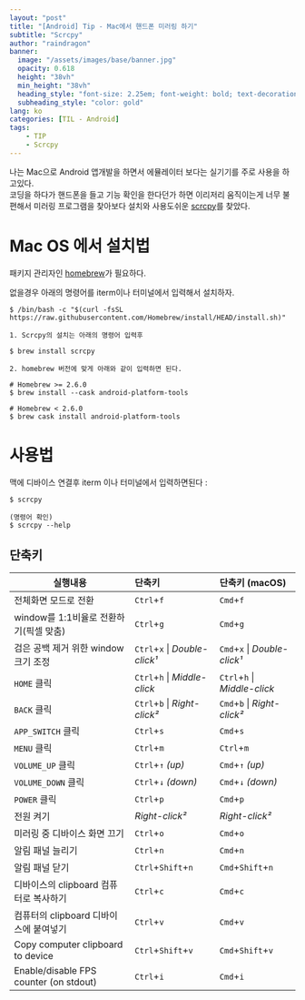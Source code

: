 ```yaml
---
layout: "post"
title: "[Android] Tip - Mac에서 핸드폰 미러링 하기"
subtitle: "Scrcpy"
author: "raindragon"
banner:
  image: "/assets/images/base/banner.jpg"
  opacity: 0.618
  height: "38vh"
  min_height: "38vh"
  heading_style: "font-size: 2.25em; font-weight: bold; text-decoration: underline"
  subheading_style: "color: gold"
lang: ko
categories: [TIL - Android]
tags:
    - TIP
    - Scrcpy
---
```



나는 Mac으로 Android 앱개발을 하면서 에뮬레이터 보다는 실기기를 주로 사용을 하고있다.  
코딩을 하다가 핸드폰을 들고 기능 확인을 한다던가 하면 이리저리 움직이는게 너무 불편해서 미러링 프로그램을 찾아보다 설치와 사용도쉬운 [scrcpy][scrcpy]를 찾았다.

Mac OS 에서 설치법
===

패키지 관리자인 [homebrew][homebrew]가 필요하다.

없을경우 아래의 명령어를 iterm이나 터미널에서 입력해서 설치하자.

    
    $ /bin/bash -c "$(curl -fsSL https://raw.githubusercontent.com/Homebrew/install/HEAD/install.sh)"

`1. Scrcpy의 설치는 아래의 명령어 입력후`
   
   
    $ brew install scrcpy

`2. homebrew 버전에 맞게 아래와 같이 입력하면 된다.`


    # Homebrew >= 2.6.0
    $ brew install --cask android-platform-tools

    # Homebrew < 2.6.0
    $ brew cask install android-platform-tools


사용법
===


맥에 디바이스 연결후 iterm 이나 터미널에서 입력하면된다 :


    $ scrcpy

    (명령어 확인)
    $ scrcpy --help


## 단축키

 | 실행내용                                |   단축키                       |   단축키 (macOS)
 | -------------------------------------- |:----------------------------- |:-----------------------------
 | 전체화면 모드로 전환                      | `Ctrl`+`f`                    | `Cmd`+`f`
 | window를 1:1비율로 전환하기(픽셀 맞춤)   | `Ctrl`+`g`                    | `Cmd`+`g`
 | 검은 공백 제거 위한 window 크기 조정  | `Ctrl`+`x` \| _Double-click¹_ | `Cmd`+`x`  \| _Double-click¹_
 |`HOME` 클릭                        | `Ctrl`+`h` \| _Middle-click_  | `Ctrl`+`h` \| _Middle-click_
 | `BACK` 클릭                      | `Ctrl`+`b` \| _Right-click²_  | `Cmd`+`b`  \| _Right-click²_
 | `APP_SWITCH` 클릭                 | `Ctrl`+`s`                    | `Cmd`+`s`
 | `MENU` 클릭                       | `Ctrl`+`m`                    | `Ctrl`+`m`
 | `VOLUME_UP` 클릭                   | `Ctrl`+`↑` _(up)_             | `Cmd`+`↑` _(up)_
 | `VOLUME_DOWN` 클릭                | `Ctrl`+`↓` _(down)_           | `Cmd`+`↓` _(down)_
 | `POWER` 클릭                      | `Ctrl`+`p`                    | `Cmd`+`p`
 | 전원 켜기                               | _Right-click²_                | _Right-click²_
 | 미러링 중 디바이스 화면 끄기    | `Ctrl`+`o`                    | `Cmd`+`o`
 | 알림 패널 늘리기               | `Ctrl`+`n`                    | `Cmd`+`n`
 | 알림 패널 닫기            | `Ctrl`+`Shift`+`n`            | `Cmd`+`Shift`+`n`
 | 디바이스의 clipboard 컴퓨터로 복사하기      | `Ctrl`+`c`                    | `Cmd`+`c`
 | 컴퓨터의 clipboard 디바이스에 붙여넣기     | `Ctrl`+`v`                    | `Cmd`+`v`
 | Copy computer clipboard to device      | `Ctrl`+`Shift`+`v`            | `Cmd`+`Shift`+`v`
 | Enable/disable FPS counter (on stdout) | `Ctrl`+`i`                    | `Cmd`+`i`





[scrcpy]: https://github.com/Genymobile/scrcpy
[homebrew]: https://brew.sh/index_ko
